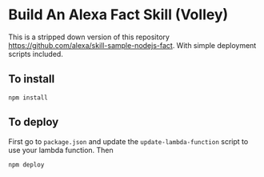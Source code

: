 # Build An Alexa Fact Skill (Volley)

This is a stripped down version of this repository https://github.com/alexa/skill-sample-nodejs-fact. With simple deployment scripts included.

## To install

```
npm install
```

## To deploy

First go to `package.json` and update the `update-lambda-function` script to use your lambda function. Then

```
npm deploy
```
